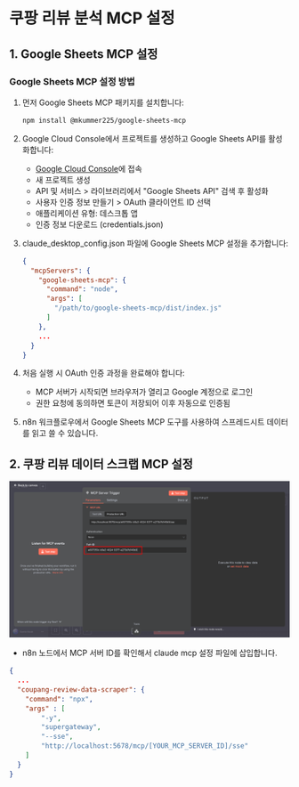 # 쿠팡 리뷰 분석 MCP 설정

## 1. Google Sheets MCP 설정

### Google Sheets MCP 설정 방법

1. 먼저 Google Sheets MCP 패키지를 설치합니다:

   ```bash
   npm install @mkummer225/google-sheets-mcp
   ```

2. Google Cloud Console에서 프로젝트를 생성하고 Google Sheets API를 활성화합니다:
   - [Google Cloud Console](https://console.cloud.google.com/)에 접속
   - 새 프로젝트 생성
   - API 및 서비스 > 라이브러리에서 "Google Sheets API" 검색 후 활성화
   - 사용자 인증 정보 만들기 > OAuth 클라이언트 ID 선택
   - 애플리케이션 유형: 데스크톱 앱
   - 인증 정보 다운로드 (credentials.json)

3. claude_desktop_config.json 파일에 Google Sheets MCP 설정을 추가합니다:

   ```json
   {
     "mcpServers": {
       "google-sheets-mcp": {
         "command": "node",
         "args": [
           "/path/to/google-sheets-mcp/dist/index.js"
         ]
       },
       ...
     }
   }
   ```

4. 처음 실행 시 OAuth 인증 과정을 완료해야 합니다:
   - MCP 서버가 시작되면 브라우저가 열리고 Google 계정으로 로그인
   - 권한 요청에 동의하면 토큰이 저장되어 이후 자동으로 인증됨

5. n8n 워크플로우에서 Google Sheets MCP 도구를 사용하여 스프레드시트 데이터를 읽고 쓸 수 있습니다.

## 2. 쿠팡 리뷰 데이터 스크랩 MCP 설정

![쿠팡 리뷰 분석 MCP 설정](screenshot1.png)

- n8n 노드에서 MCP 서버 ID를 확인해서 claude mcp 설정 파일에 삽입합니다.

```json
{
  ...
  "coupang-review-data-scraper": {
    "command": "npx",
    "args" : [
        "-y",
        "supergateway",
        "--sse",
        "http://localhost:5678/mcp/[YOUR_MCP_SERVER_ID]/sse"
    ]
  }
}
```
